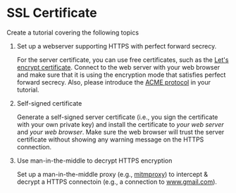 # SSL Certificate 

Create a tutorial covering the following topics

1. Set up a webserver supporting HTTPS with perfect forward secrecy. 
   
   For the server certificate, you can use free certificates, such as the [Let's encrypt certificate][1]. Connect to the web server with your web browser and make sure that it is using the encryption mode that satisfies perfect forward secrecy. Also, please introduce the [ACME protocol][2] in your tutorial.

2. Self-signed certificate

   Generate a self-signed server certificate (i.e., you sign the certificate with your own private key) and install the certificate to *your web server* and *your web browser*. Make sure the web browser will trust the server certificate without showing any warning message on the HTTPS connection. 

3. Use man-in-the-middle to decrypt HTTPS encryption
   
   Set up a man-in-the-middle proxy (e.g., [mitmproxy][3]) to intercept & decrypt a HTTPS connectoin (e.g., a connection to www.gmail.com).  
   
   

[1]: https://letsencrypt.org/
[2]: https://en.wikipedia.org/wiki/Automated_Certificate_Management_Environment
[3]: https://mitmproxy.org/
